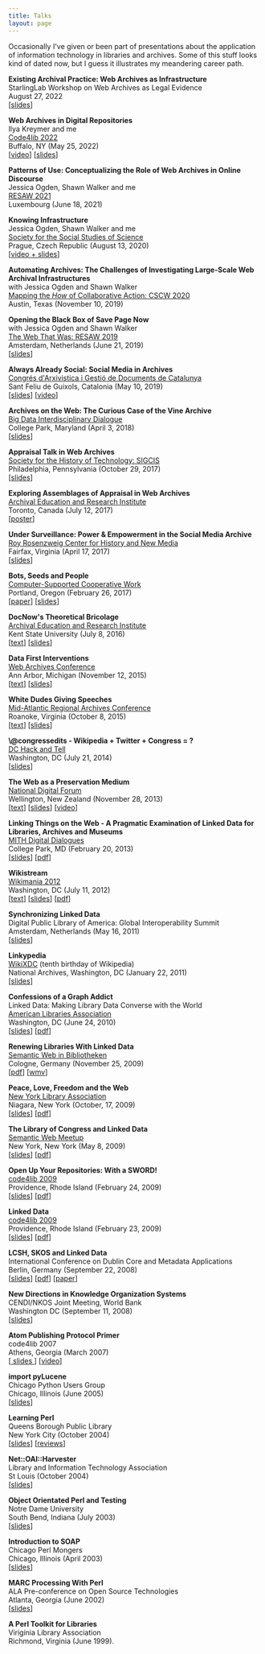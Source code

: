 ```yaml
---
title: Talks
layout: page
---
```


Occasionally I've given or been part of presentations about the application of
information technology in libraries and archives. Some of this stuff looks kind
of dated now, but I guess it illustrates my meandering career path.

<p class="story">
<strong>Existing Archival Practice: Web Archives as Infrastructure</strong><br>
StarlingLab Workshop on Web Archives as Legal Evidence<br>
August 27, 2022<br>
[<a href="starlinglab-2022.pdf">slides</a>]
</p>

<p class="story">
<strong>Web Archives in Digital Repositories</strong><br> 
Ilya Kreymer and me<br>
<a href="https://2022.code4lib.org/talks/Web-archives-in-digital-repositories-Simple-integration-and-reducing-software-maintenance-footprint">Code4lib 2022</a><br>
Buffalo, NY (May 25, 2022)<br>
[<a href="https://www.youtube.com/watch?v=dtd5Os5t0Io&t=1513s">video</a>] [<a href="code4lib2022.pdf">slides</a>]
</p>

<p class="story">
<strong>Patterns of Use: Conceptualizing the Role of Web Archives in Online
Discourse</strong><br> Jessica Ogden, Shawn Walker and me<br>
<a href="https://www.resaw2021.net/programme/">RESAW 2021</a><br>
Luxembourg (June 18, 2021)<br>
</p>

<p class="story">
<strong>Knowing Infrastructure</strong><br>
Jessica Ogden, Shawn Walker and me<br>
<a href="https://stsinfrastructures.org/content/knowing-infrastructure">Society
for the Social Studies of Science</a><br>
Prague, Czech Republic (August 13, 2020)<br>
[<a href="knowing-infrastructure.mp4">video + slides</a>]
</p>


<p class="story">
<strong>Automating Archives: The Challenges of Investigating Large-Scale Web Archival Infrastructures</strong><br>
with Jessica Ogden and Shawn Walker<br>
<a href="https://mappingthehow.wordpress.com/">Mapping the <em>How</em> of Collaborative Action: CSCW 2020</a><br>
Austin, Texas (November 10, 2019)<br>
</p>

<p class="story">
<strong>Opening the Black Box of Save Page Now</strong><br>
with Jessica Ogden and Shawn Walker<br>
<a href="http://thewebthatwas.net/">The Web That Was: RESAW 2019</a><br>
Amsterdam, Netherlands (June 21, 2019)<br>
[<a href="resaw19.pdf">slides</a>]
</p>

<p class="story">
<strong>Always Already Social: Social Media in Archives</strong><br>
<a href="">Congrés d'Arxivistica i Gestió de Documents de Catalunya</a><br>
Sant Feliu de Guixols, Catalonia (May 10, 2019)<br>
[<a href="https://edsu.github.io/always-already-social/">slides</a>] [<a href="https://www.youtube.com/watch?v=VjI2WL6eZpY&list=PLQk4S7xp9SuZBFOU9sHbTMQpJXFtbSI1H&index=6&t=2639s">video</a>]
</p>

<p class="story">
<strong>Archives on the Web: The Curious Case of the Vine Archive</strong><br>
<a href="https://www.lib.umd.edu/rc/big-data">Big Data Interdisciplinary Dialogue</a><br>
College Park, Maryland (April 3, 2018)<br>
[<a href="https://edsu.github.io/vine-tweets-slides/#/">slides</a>]
</p>

<p class="story">
<strong>Appraisal Talk in Web Archives</strong><br>
<a href="https://www.historyoftechnology.org/annual-meeting/2017-shot-annual-meeting-26-29-october-philadelphia/">Society for the History of Technology: SIGCIS</a><br>
Philadelphia, Pennsylvania (October 29, 2017)<br>
[<a href="https://edsu.github.io/appraisal-talk/#/">slides</a>]
</p>

<p class="story">
<strong>Exploring Assemblages of Appraisal in Web Archives</strong><br>
<a href="http://aeri2017.org/">Archival Education and Research Institute</a><br>
Toronto, Canada (July 12, 2017)<br>
[<a href="aeri2017.pdf">poster</a>]
</p>

<p class="story">
<strong>Under Surveillance: Power &amp; Empowerment in the Social Media Archive</strong><br>
<a href="https://rrchnm.org/">Roy Rosenzweig Center for History and New Media</a><br>
Fairfax, Virginia (April 17, 2017)<br>
[<a href="https://edsu.github.io/under-surveillance/#/">slides</a>]
</p>

<p class="story">
<strong>Bots, Seeds and People</strong><br>
<a href="https://cscw.acm.org/2017/">Computer-Supported Cooperative Work</a><br>
Portland, Oregon (February 26, 2017)<br>
[<a href="https://arxiv.org/abs/1611.02493v1">paper</a>] [<a href="http://edsu.github.io/bots-seeds-people/#/">slides</a>]
</p>

<p class="story">
<strong>DocNow's Theoretical Bricolage</strong><br>
<a href="http://www.kent.edu/aeri2016">Archival Education and Research Institute</a><br>
Kent State University (July 8, 2016)<br>
[<a href="https://inkdroid.org/2016/07/07/docnow-bricoloage/">text</a>] [<a href="https://edsu.github.io/docnow-bricolage/#/">slides</a>]
</p>

<p class="story">
<strong>Data First Interventions</strong><br>
<a href="http://www.lib.umich.edu/webarchivesconference">Web Archives Conference</a><br>
Ann Arbor, Michigan (November 12, 2015)<br>
[<a href="http://inkdroid.org/2015/11/12/data-first/">text</a>] [<a href="http://edsu.github.io/ferguson-tweet-viewer/">slides</a>]
</p>

<p class="story">
<strong>White Dudes Giving Speeches</strong><br>
<a href="">Mid-Atlantic Regional Archives Conference</a><br>
Roanoke, Virginia (October 8, 2015)<br>
[<a href="http://inkdroid.org/2015/10/09/white-dudes-giving-speeches/">text</a>] [<a href="https://edsu.github.io/marac-slides/">slides</a>]
</p>

<p class="story">
  <strong>\@congressedits - Wikipedia + Twitter + Congress = ?</strong><br /><a href="http://hackandtell.org/">DC Hack and Tell</a><br />Washington, DC (July 21, 2014)<br /> [<a href="https://edsu.github.io/congressedits-slides/">slides</a>]</p>
<p class="story">
  <strong>The Web as a Preservation Medium</strong><br /> <a href="http://www.ndf.org.nz/">National Digital Forum</a><br /> Wellington, New Zealand (November 28, 2013)<br /> [<a href="http://inkdroid.org/journal/2013/11/26/the-web-as-a-preservation-medium/">text</a>] [<a href="http://edsu.github.io/webpresmed/#/">slides</a>] [<a href="https://www.youtube.com/watch?v=HpJgX8a9d3I">video</a>]</p>
<p class="story">
  <strong>Linking Things on the Web - A Pragmatic Examination of Linked Data for Libraries, Archives and Museums</strong><br /> <a href="http://mith.umd.edu/podcasts/ed-summers-linking-things-on-the-web-a-pragmatic-examination-of-linked-data/">MITH Digital Dialogues</a><br />College Park, MD (February 20, 2013)<br />[<a href="https://docs.google.com/presentation/d/1XssMWh5yOIqr9O31usHKO3whX2VtyBt3cXETK1NeLh4/edit?usp=sharing">slides</a>] [<a href="http://inkdroid.org/talks/LinkingThingsOnTheWeb.pdf">pdf</a>]</p>
<p class="story">
  <strong>Wikistream</strong><br /><a href="http://wikimania2012.wikimedia.org/">Wikimania 2012</a><br /> Washington, DC (July 11, 2012)<br />[<a href="http://inkdroid.org/journal/2012/07/11/wikimania/">text</a>] [<a href="https://docs.google.com/presentation/d/1O3WmtCCiB7LWXRNerC4TQzg6g-MR5wqC0XpedG0qm84/edit">slides</a>] [<a href="http://commons.wikimedia.org/w/index.php?title=File:Wikistream.pdf">pdf</a>]</p>
<p class="story">
  <strong>Synchronizing Linked Data</strong><br /> Digital Public Library of America: Global Interoperability Summit<br /> Amsterdam, Netherlands (May 16, 2011)<br />[<a href="https://docs.google.com/present/view?id=dv89m3d_512fd83d9c5">slides</a>]</p>
<p class="story">
  <strong>Linkypedia</strong><br /><a href="http://ten.wikipedia.org/">WikiXDC</a> (tenth birthday of Wikipedia)<br /> National Archives, Washington, DC (January 22, 2011)<br />[<a href="https://docs.google.com/present/view?id=dv89m3d_497c98tp7g5">slides</a>]</p>
<p class="story">
  <strong>Confessions of a Graph Addict</strong><br />Linked Data: Making Library Data Converse with the World<br /><a href="http://www.ala.org">American Libraries Association</a><br />Washington, DC (June 24, 2010)<br />[<a href="http://docs.google.com/present/edit?id=0AU6uboYXcJbBZHY4OW0zZF80MDZnNGtoMzRreA">slides</a>] [<a href="/talks/confessions.pdf">pdf</a>]</p>
<p class="story">
  <strong>Renewing Libraries With Linked Data</strong><br /><a href="http://www.swib09.de/">Semantic Web in Bibliotheken</a><br /> Cologne, Germany (November 25, 2009)<br /> [<a href="/talks/swib09.pdf">pdf</a>] [<a href="http://youtu.be/9C7vf7RKvlg">wmv</a>]</p>
<p class="story">
  <strong>Peace, Love, Freedom and the Web</strong><br /><a href="http://nyla.org/">New York Library Association</a><br /> Niagara, New York (October, 17, 2009)<br />[<a href="/talks/lod-nyla.ppt">slides</a>] [<a href="/talks/lod-nyla.pdf">pdf</a>]</p>
<p class="story">
  <strong>The Library of Congress and Linked Data</strong><br /><a href="http://semweb.meetup.com/25/calendar/9882537/">Semantic Web Meetup</a><br />New York, New York (May 8, 2009)<br />[<a href="/talks/semwebnyc.ppt">slides</a>] [<a href="/talks/semwebnyc.pdf">pdf</a>]</p>
<p class="story">
  <strong>Open Up Your Repositories: With a SWORD!</strong><br /><a href="http://code4lib.org/2009">code4lib 2009</a><br /> Providence, Rhode Island (February 24, 2009)<br />[<a href="/talks/sword.ppt">slides</a>] [<a href="/talks/sword.pdf">pdf</a>]</p>
<p class="story">
  <strong>Linked Data</strong><br /><a href="http://code4lib.org/2009">code4lib 2009</a><br />Providence, Rhode Island (February 23, 2009)<br />[<a href="/talks/c4links.ppt">slides</a>] [<a href="/talks/c4links.pdf">pdf</a>]</p>
<p class="story">
  <strong>LCSH, SKOS and Linked Data</strong><br />International Conference on Dublin Core and Metadata Applications<br />Berlin, Germany (September 22, 2008)<br />[<a href="/talks/dc2008.ppt">slides</a>] [<a href="/talks/dc2008.pdf">pdf</a>] [<a href="http://arxiv.org/abs/0805.2855">paper</a>]</p>
<p class="story">
  <strong>New Directions in Knowledge Organization Systems</strong><br />CENDI/NKOS Joint Meeting, World Bank<br />Washington DC (September 11, 2008)<br />[<a href="/talks/cendi-nkos.ppt">slides</a>]</p>
<p class="story">
  <strong>Atom Publishing Protocol Primer</strong><br />code4lib 2007<br />Athens, Georgia (March 2007)<br />[<a href="/talks/app"> slides </a>] [<a title="video" href="http://code4lib.org/2007/summers">video</a>]</p>
<p class="story">
  <strong>import pyLucene</strong><br />Chicago Python Users Group<br /> Chicago, Illinois (June 2005)<br />[<a href="/talks/pylucene/">slides</a>]</p>
<p class="story">
  <strong>Learning Perl</strong><br />Queens Borough Public Library<br />New York City (October 2004)<br />[<a href="/talks/queens/perlintro.pdf">slides</a>] [<a href="/talks/queens/reviews.doc">reviews</a>]</p>
<p class="story">
  <strong>Net::OAI::Harvester</strong><br />Library and Information Technology Association<br />St Louis (October 2004)<br />[<a href="/talks/oai-lita/oai-lita.pdf">slides</a>]</p>
<p class="story">
  <strong>Object Orientated Perl and Testing</strong><br />Notre Dame University<br />South Bend, Indiana (July 2003)<br />[<a href="/talks/notredame/">slides</a>]</p>
<p class="story">
  <strong>Introduction to SOAP</strong><br />Chicago Perl Mongers<br />Chicago, Illinois (April 2003)<br />[<a href="/talks/soap">slides</a>]</p>
<p class="story">
  <strong>MARC Processing With Perl</strong><br />ALA Pre-conference on Open Source Technologies<br />Atlanta, Georgia (June 2002)<br />[<a href="/talks/MARC_Record.html">slides</a>]</p>
<p class="story">
  <strong>A Perl Toolkit for Libraries</strong><br />Viriginia Library Association<br />Richmond, Virginia (June 1999).</p>

